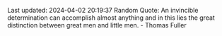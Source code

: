 Last updated: 2024-04-02 20:19:37
Random Quote: An invincible determination can accomplish almost anything and in this lies the great distinction between great men and little men. - Thomas Fuller